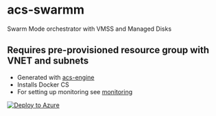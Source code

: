 # acs-swarmm
Swarm Mode orchestrator with VMSS and Managed Disks
## Requires pre-provisioned resource group with VNET and subnets
- Generated with [acs-engine](https://github.com/Azure/acs-engine)
- Installs Docker CS
- For setting up monitoring see [monitoring](https://github.com/kbhattmsft/autoscaling)

[![Deploy to Azure](http://azuredeploy.net/deploybutton.png)](https://portal.azure.com/#create/Microsoft.Template/uri/https%3A%2F%2Fraw.githubusercontent.com%2Fkbhattmsft%2Facs-swarmm%2Fmaster%2Fazuredeploy.json)
